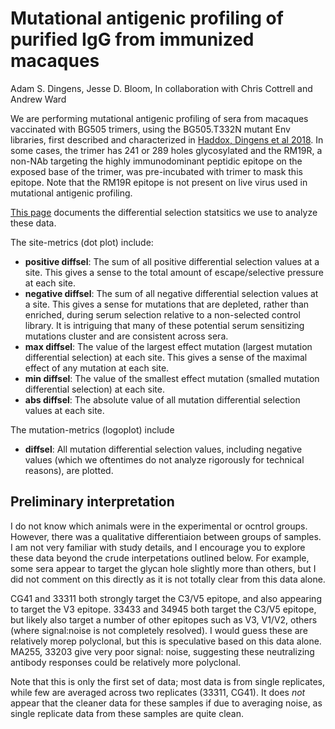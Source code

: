 # Mutational antigenic profiling of purified IgG from immunized macaques

Adam S. Dingens, Jesse D. Bloom, In collaboration with Chris Cottrell and Andrew Ward

We are performing mutational antigenic profiling of sera from macaques vaccinated with BG505 trimers, using the BG505.T332N mutant Env libraries, first described and characterized in [Haddox, Dingens et al 2018](https://elifesciences.org/articles/34420). In some cases, the trimer has 241 or 289 holes glycosylated and the RM19R, a non-NAb targeting the highly immunodominant peptidic epitope on the exposed base of the trimer, was pre-incubated with trimer to mask this epitope. Note that the RM19R epitope is not present on live virus used in mutational antigenic profiling.

[This page](https://jbloomlab.github.io/dms_tools2/diffsel.html) documents the differential selection statsitics we use to analyze these data.


The site-metrics (dot plot) include:

- **positive diffsel**: The sum of all positive differential selection values at a site. This gives a sense to the total amount of escape/selective pressure at each site.
- **negative diffsel**: The sum of all negative differential selection values at a site. This gives a sense for mutations that are depleted, rather than enriched, during serum selection relative to a non-selected control library. It is intriguing that many of these potential serum sensitizing mutations cluster and are consistent across sera.
- **max diffsel**: The value of the largest effect mutation (largest mutation differential selection) at each site. This gives a sense of the maximal effect of any mutation at each site.
- **min diffsel**: The value of the smallest effect mutation (smalled mutation differential selection) at each site.
- **abs diffsel**: The absolute value of all mutation differential selection values at each site.

The mutation-metrics (logoplot) include

- **diffsel**: All mutation differential selection values, including negative values (which we oftentimes do not analyze rigorously for technical reasons), are plotted.



## Preliminary interpretation
I do not know which animals were in the experimental or ocntrol groups. However, there was a qualitative differentiaion between  groups of samples. I am not very familiar with study details, and I encourage you to explore these data beyond the crude interpetations outlined below. For example, some sera appear to target the glycan hole slightly more than others, but I did not comment on this directly as it is not totally clear from this data alone. 

CG41 and 33311 both strongly target the C3/V5 epitope, and also appearing to target the V3 epitope. 
33433 and 34945 both target the C3/V5 epitope, but likely also target a number of other epitopes such as V3, V1/V2, others (where signal:noise is not completely resolved). I would guess these are relatively morep polyclonal, but this is speculative based on this data alone.
MA255, 33203 give very poor signal: noise, suggesting these neutralizing antibody responses could be relatively more polyclonal. 

Note that this is only the first set of data; most data is from single replicates, while few are averaged across two replicates (33311, CG41). It does *not* appear that the cleaner data for these samples if due to averaging noise, as single replicate data from these samples are quite clean. 